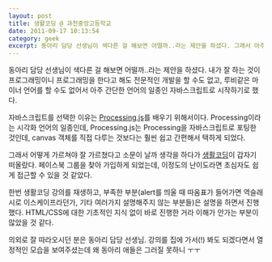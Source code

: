 ```yaml
---
layout: post
title: 생활코딩 @ 과천중앙고등학교
date: 2011-09-17 10:13:54
category: geek
excerpt: 동아리 담당 선생님이 색다른 걸 해보면 어떨까..라는 제안을 하셨다. 그래서 아주 간단한 언어의 일종인 자바스크립트로 시작하기로 했다.
---
```


동아리 담당 선생님이 색다른 걸 해보면 어떨까..라는 제안을 하셨다. 내가 잘 하는 것이 프로그래밍이니 프로그래밍을 한다고 해도 전문적인 개발을 할 수도 없고, 루비같은 마이너 언어를 할 수도 없어서 아주 간단한 언어의 일종인 자바스크립트로 시작하기로 했다.

자바스크립트를 선택한 이유는 [Processing.js](http://processingjs.org/)를 배우기 위해서이다. Processing이라는 시각화 언어의 일종인데, Processing.js는 Processing을 자바스크립트로 포팅한 것인데, canvas 객체를 직접 다루는 것보다는 훨씬 쉽고 간편해서 택하게 되었다.

그래서 어떻게 가르쳐야 잘 가르쳤다고 소문이 날까 생각을 하다가 [생활코딩](http://opentutorials.org/)이 갑자기 떠올랐다. 페이스북 그룹을 찾아 가입하게 되었는데, 이정도의 난이도라면 초심자도 쉽게 접근할 수 있을 것 같았다.

한번 생활코딩 강의를 재생하고, 부족한 부분(alert를 띄울 때 따옴표가 들어가면 역슬래시로 이스케이프라던가, 기타 여러가지 설명해주지 않는 부분들)은 설명을 하면서 진행했다. HTML/CSS에 대한 기초적인 지식 없이 바로 진행한 거라 이해가 안가는 부분이 많았을 것 같다.

의외로 잘 따라오시던 분은 동아리 담당 선생님. 강의를 집에 가서(!) 봐도 되겠다면서 열정적인 모습을 보여주셨는데 왜 동아리 애들은 그러질 못하니 ㅜㅜ